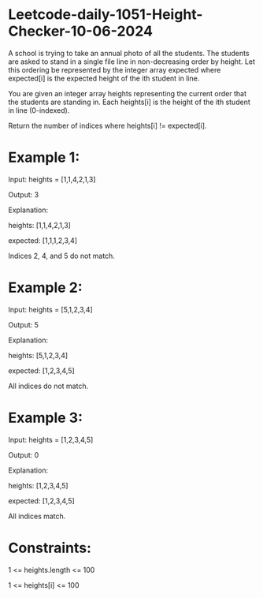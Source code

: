 # Leetcode-daily-1051-Height-Checker-10-06-2024
A school is trying to take an annual photo of all the students. The students are asked to stand in a single file line in non-decreasing order by height. Let this ordering be represented by the integer array expected where expected[i] is the expected height of the ith student in line.

You are given an integer array heights representing the current order that the students are standing in. Each heights[i] is the height of the ith student in line (0-indexed).

Return the number of indices where heights[i] != expected[i].

# Example 1:

Input: heights = [1,1,4,2,1,3]

Output: 3

Explanation: 

heights:  [1,1,4,2,1,3]

expected: [1,1,1,2,3,4]

Indices 2, 4, and 5 do not match.

# Example 2:

Input: heights = [5,1,2,3,4]

Output: 5

Explanation:

heights:  [5,1,2,3,4]

expected: [1,2,3,4,5]

All indices do not match.

# Example 3:

Input: heights = [1,2,3,4,5]

Output: 0

Explanation:

heights:  [1,2,3,4,5]

expected: [1,2,3,4,5]

All indices match.
 

# Constraints:

1 <= heights.length <= 100

1 <= heights[i] <= 100
